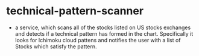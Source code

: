# technical-pattern-scanner

- a service, which scans all of the stocks listed on US stocks exchanges and detects if a technical pattern has formed in the chart. Specifically it looks for Ichimoku cloud pattens and notifies the user with a list of Stocks which satisfy the pattern.

